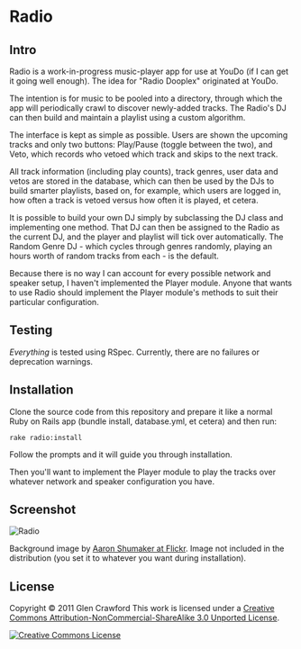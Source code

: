 Radio
=====

Intro
-----

Radio is a work-in-progress music-player app for use at YouDo (if I can get it going well enough). The idea for "Radio Dooplex" originated at YouDo.

The intention is for music to be pooled into a directory, through which the app will periodically crawl to discover newly-added tracks. The Radio's DJ can then build and maintain a playlist using a custom algorithm.

The interface is kept as simple as possible. Users are shown the upcoming tracks and only two buttons: Play/Pause (toggle between the two), and Veto, which records who vetoed which track and skips to the next track.

All track information (including play counts), track genres, user data and vetos are stored in the database, which can then be used by the DJs to build smarter playlists, based on, for example, which users are logged in, how often a track is vetoed versus how often it is played, et cetera.

It is possible to build your own DJ simply by subclassing the DJ class and implementing one method. That DJ can then be assigned to the Radio as the current DJ, and the player and playlist will tick over automatically. The Random Genre DJ - which cycles through genres randomly, playing an hours worth of random tracks from each - is the default.

Because there is no way I can account for every possible network and speaker setup, I haven't implemented the Player module. Anyone that wants to use Radio should implement the Player module's methods to suit their particular configuration.

Testing
-------

_Everything_ is tested using RSpec. Currently, there are no failures or deprecation warnings.

Installation
------------

Clone the source code from this repository and prepare it like a normal Ruby on Rails app (bundle install, database.yml, et cetera) and then run:

    rake radio:install

Follow the prompts and it will guide you through installation.

Then you'll want to implement the Player module to play the tracks over whatever network and speaker configuration you have.

Screenshot
----------

![Radio](http://i.imgur.com/x8h3Q.jpg)

Background image by [Aaron Shumaker at Flickr](http://www.flickr.com/photos/trushu/524504628/). Image not included in the distribution (you set it to whatever you want during installation).

License
-------

Copyright &copy; 2011 Glen Crawford
This work is licensed under a <a rel="license" href="http://creativecommons.org/licenses/by-nc-sa/3.0/">Creative Commons Attribution-NonCommercial-ShareAlike 3.0 Unported License</a>.

<a rel="license" href="http://creativecommons.org/licenses/by-nc-sa/3.0/">
  <img alt="Creative Commons License" style="border-width:0" src="http://i.creativecommons.org/l/by-nc-sa/3.0/88x31.png" />
</a>
